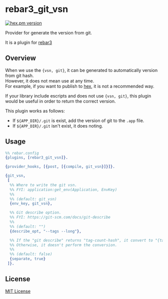 rebar3_git_vsn
======
[![hex.pm version](https://img.shields.io/hexpm/v/rebar3_git_vsn.svg)](https://hex.pm/packages/rebar3_git_vsn)

Provider for generate the version from git.

It is a plugin for [rebar3](https://github.com/erlang/rebar3)

## Overview
When we use the `{vsn, git}`, it can be generated to automatically version from git hash.  
However, it does not mean use at any time.  
For example, if you want to publish to [hex](https://hex.pm), it is not a recommended way.

If your library include escripts and does not use `{vsn, git}`, this plugin would be useful in order to return the correct version.


This plugin works as follows:

- If `${APP_DIR}/.git` is exist, add the version of git to the `.app` file.
- If `${APP_DIR}/.git` isn't exist, it does noting.

## Usage

```erlang
%% rebar.config
{plugins, [rebar3_git_vsn]}.

{provider_hooks, [{post, [{compile, git_vsn}]}]}.

{git_vsn,
 [
  %% Where to write the git vsn.
  %% FYI: application:get_env(Application, EnvKey)
  %%
  %% (default: git_vsn)
  {env_key, git_vsn},

  %% Git describe option.
  %% FYI: https://git-scm.com/docs/git-describe
  %%
  %% (default: "")
  {describe_opt, "--tags --long"},

  %% If the "git describe" returns "tag-count-hash", it convert to "{tag, count, hash}".
  %% Otherwise, it doesn't perform the conversion.
  %%
  %% (default: false)
  {separate, true}
 ]}.
```

## License
[MIT License](LICENSE)

